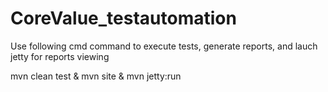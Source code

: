 # CoreValue_testautomation

Use following cmd command to execute tests, generate reports, and lauch jetty for reports viewing

mvn clean test & mvn site & mvn jetty:run
